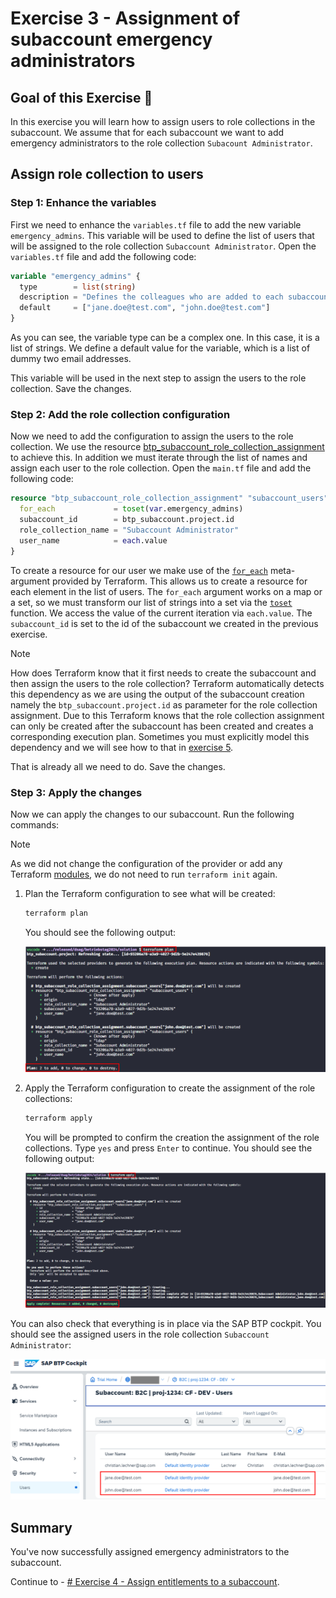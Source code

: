 # Exercise 3 - Assignment of subaccount emergency administrators

## Goal of this Exercise 🎯

In this exercise you will learn how to assign users to role collections in the subaccount. We assume that for each subaccount we want to add emergency administrators to the role collection `Subacount Administrator`.

## Assign role collection to users

### Step 1: Enhance the variables

First we need to enhance the `variables.tf` file to add the new variable `emergency_admins`. This variable will be used to define the list of users that will be assigned to the role collection `Subaccount Administrator`. Open the `variables.tf` file and add the following code:

```terraform
variable "emergency_admins" {
  type        = list(string)
  description = "Defines the colleagues who are added to each subaccount as emergency administrators."
  default     = ["jane.doe@test.com", "john.doe@test.com"]
}
```

As you can see, the variable type can be a complex one. In this case, it is a list of strings. We define a default value for the variable, which is a list of dummy two email addresses.

This variable will be used in the next step to assign the users to the role collection. Save the changes.

### Step 2: Add the role collection configuration

Now we need to add the configuration to assign the users to the role collection. We use the resource [btp_subaccount_role_collection_assignment](https://registry.terraform.io/providers/SAP/btp/latest/docs/resources/subaccount_role_collection_assignment) to achieve this.
In addition we must iterate through the list of names and assign each user to the role collection. Open the `main.tf` file and add the following code:

```terraform
resource "btp_subaccount_role_collection_assignment" "subaccount_users" {
  for_each             = toset(var.emergency_admins)
  subaccount_id        = btp_subaccount.project.id
  role_collection_name = "Subaccount Administrator"
  user_name            = each.value
}
```

To create a resource for our user we make use of the [`for_each`](https://developer.hashicorp.com/terraform/language/meta-arguments/for_each) meta-argument provided by Terraform. This allows us to create a resource for each element in the list of users. The `for_each` argument works on a map or a set, so we must transform our list of strings into a set via the [`toset`](https://www.terraform.io/docs/language/functions/toset.html) function. We access the value of the current iteration via `each.value`. The `subaccount_id` is set to the id of the subaccount we created in the previous exercise.

> [!NOTE]
> How does Terraform know that it first needs to create the subaccount and then assign the users to the role collection? Terraform automatically detects this dependency as we are using the output of the subaccount creation namely the `btp_subaccount.project.id` as parameter for the role collection assignment. Due to this Terraform knows that the role collection assignment can only be created after the subaccount has been created and creates a corresponding execution plan. Sometimes you must explicitly model this dependency and we will see how to that in [exercise 5](../EXERCISE5/README.md).

That is already all we need to do. Save the changes.

### Step 3: Apply the changes

Now we can apply the changes to our subaccount. Run the following commands:

> [!NOTE]
> As we did not change the configuration of the provider or add any Terraform [modules](https://developer.hashicorp.com/terraform/language/modules), we do not need to run `terraform init` again.

1. Plan the Terraform configuration to see what will be created:

    ```bash
    terraform plan
    ```

    You should see the following output:

    <img width="600px" src="assets/ex3_1.png" alt="terraform plan output for role collection assignment">

2. Apply the Terraform configuration to create the assignment of the role collections:

    ```bash
    terraform apply
    ```

    You will be prompted to confirm the creation the assignment of the role collections. Type `yes` and press `Enter` to continue. You should see the following output:

    <img width="600px" src="assets/ex3_2.png" alt="terraform apply output for role collection assignment">

You can also check that everything is in place via the SAP BTP cockpit. You should see the assigned users in the role collection `Subaccount Administrator`:

<img width="600px" src="assets/ex3_3.png" alt="role collection assignment in SAP BTP">

## Summary

You've now successfully assigned emergency administrators to the subaccount.  

Continue to - [# Exercise 4 - Assign entitlements to a subaccount](../EXERCISE4/README.md).
